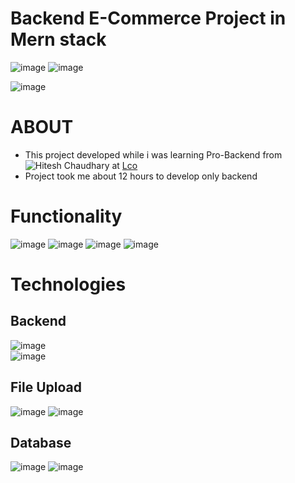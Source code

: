 # Backend E-Commerce Project in Mern stack

![image](https://img.shields.io/badge/Hitesh%20Choudhary-LOC-brightgreen)
![image](https://img.shields.io/badge/Project-Backend_E--Commerce_using_MERN-blue)

![image](https://img.shields.io/badge/Developed_by-Rohtash_Talan-E21717)


# ABOUT 
 - This project developed while i was learning Pro-Backend from ![Hitesh Chaudhary](https://img.shields.io/badge/Hitesh%20Choudhary-E21717) at [Lco](https://courses.learncodeonline.in/learn/Pro-Backend-Developer-course) 
 - Project took me about 12 hours to develop only backend 

# Functionality
 ![image](https://img.shields.io/badge/user-management(signUp_logIn_user--details--update)-blue) 
 ![image](https://img.shields.io/badge/admin-full--access-red)
 ![image](https://img.shields.io/badge/product-management-red)
 ![image](https://img.shields.io/badge/product-user_can_add,_edit,_delete_review-red)

# Technologies

## Backend
![image](https://img.shields.io/badge/Node.js-blue)  
![image](https://img.shields.io/badge/Express.js-E21717)

## File Upload
 ![image](https://img.shields.io/badge/temp_file-express_file_upload-orange)
 ![image](https://img.shields.io/badge/image_StoredAt-cloudinary-teal)

## Database
 ![image](https://img.shields.io/badge/MongoDb-teal)
 ![image](https://img.shields.io/badge/database_Client-Mongoose-e5e6e7)

